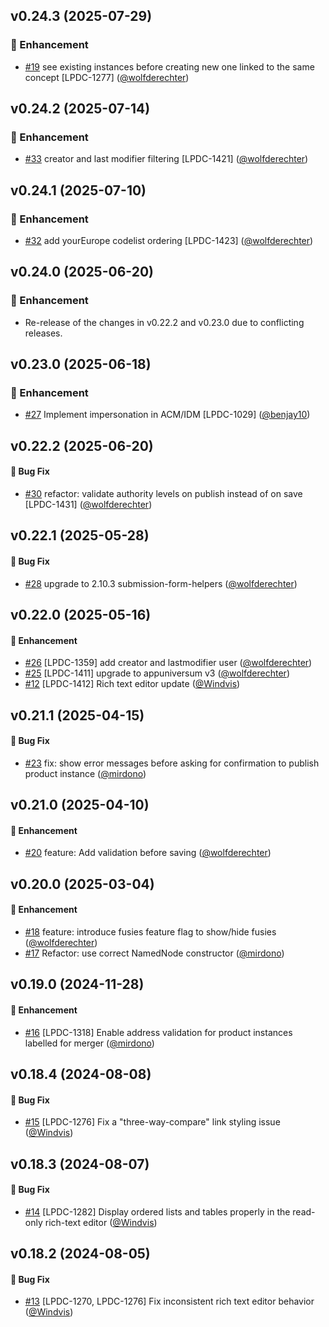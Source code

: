 ## v0.24.3 (2025-07-29)
### :rocket: Enhancement
* [#19](https://github.com/lblod/frontend-lpdc/pull/19) see existing instances before creating new one linked to the same concept [LPDC-1277] ([@wolfderechter](https://github.com/wolfderechter))

## v0.24.2 (2025-07-14)
### :rocket: Enhancement
* [#33](https://github.com/lblod/frontend-lpdc/pull/33) creator and last modifier filtering [LPDC-1421] ([@wolfderechter](https://github.com/wolfderechter))

## v0.24.1 (2025-07-10)
### :rocket: Enhancement
* [#32](https://github.com/lblod/frontend-lpdc/pull/32) add yourEurope codelist ordering [LPDC-1423] ([@wolfderechter](https://github.com/wolfderechter))

## v0.24.0 (2025-06-20)
### :rocket: Enhancement
* Re-release of the changes in v0.22.2 and v0.23.0 due to conflicting releases.

## v0.23.0 (2025-06-18)
### :rocket: Enhancement
* [#27](https://github.com/lblod/frontend-lpdc/pull/27) Implement impersonation in ACM/IDM [LPDC-1029] ([@benjay10](https://github.com/benjay10))

## v0.22.2 (2025-06-20)
#### :bug: Bug Fix
* [#30](https://github.com/lblod/frontend-lpdc/pull/30) refactor: validate authority levels on publish instead of on save [LPDC-1431] ([@wolfderechter](https://github.com/wolfderechter))

## v0.22.1 (2025-05-28)
#### :bug: Bug Fix
* [#28](https://github.com/lblod/frontend-lpdc/pull/28) upgrade to 2.10.3 submission-form-helpers ([@wolfderechter](https://github.com/wolfderechter))

## v0.22.0 (2025-05-16)
#### :rocket: Enhancement
* [#26](https://github.com/lblod/frontend-lpdc/pull/26) [LPDC-1359] add creator and lastmodifier user ([@wolfderechter](https://github.com/wolfderechter))
* [#25](https://github.com/lblod/frontend-lpdc/pull/25) [LPDC-1411] upgrade to appuniversum v3 ([@wolfderechter](https://github.com/wolfderechter))
* [#12](https://github.com/lblod/frontend-lpdc/pull/12) [LPDC-1412] Rich text editor update ([@Windvis](https://github.com/Windvis))

## v0.21.1 (2025-04-15)
#### :bug: Bug Fix
* [#23](https://github.com/lblod/frontend-lpdc/pull/23) fix: show error messages before asking for confirmation to publish product instance ([@mirdono](https://github.com/mirdono))

## v0.21.0 (2025-04-10)

#### :rocket: Enhancement
* [#20](https://github.com/lblod/frontend-lpdc/pull/20) feature: Add validation before saving ([@wolfderechter](https://github.com/wolfderechter))

## v0.20.0 (2025-03-04)

#### :rocket: Enhancement
* [#18](https://github.com/lblod/frontend-lpdc/pull/18) feature: introduce fusies feature flag to show/hide fusies ([@wolfderechter](https://github.com/wolfderechter))
* [#17](https://github.com/lblod/frontend-lpdc/pull/17) Refactor: use correct NamedNode constructor ([@mirdono](https://github.com/mirdono))

## v0.19.0 (2024-11-28)
#### :rocket: Enhancement
* [#16](https://github.com/lblod/frontend-lpdc/pull/16) [LPDC-1318] Enable address validation for product instances labelled for merger ([@mirdono](https://github.com/mirdono))

## v0.18.4 (2024-08-08)
#### :bug: Bug Fix
* [#15](https://github.com/lblod/frontend-lpdc/pull/15) [LPDC-1276] Fix a "three-way-compare" link styling issue ([@Windvis](https://github.com/Windvis))

## v0.18.3 (2024-08-07)
#### :bug: Bug Fix
* [#14](https://github.com/lblod/frontend-lpdc/pull/14) [LPDC-1282] Display ordered lists and tables properly in the read-only rich-text editor ([@Windvis](https://github.com/Windvis))

## v0.18.2 (2024-08-05)
#### :bug: Bug Fix
* [#13](https://github.com/lblod/frontend-lpdc/pull/13) [LPDC-1270, LPDC-1276] Fix inconsistent rich text editor behavior ([@Windvis](https://github.com/Windvis))
